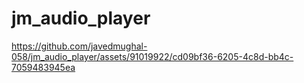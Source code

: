 # jm_audio_player

https://github.com/javedmughal-058/jm_audio_player/assets/91019922/cd09bf36-6205-4c8d-bb4c-7059483945ea

